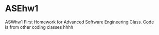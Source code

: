 # ASEhw1
ASWhw1
First Homework for Advanced Software Engineering Class. Code is from other coding classes hhhh
